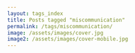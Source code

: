 ```yaml
---
layout: tags_index
title: Posts tagged "miscommunication"
permalink: /tags/miscommunication/
image: /assets/images/cover.jpg
image2: /assets/images/cover-mobile.jpg
---
```

